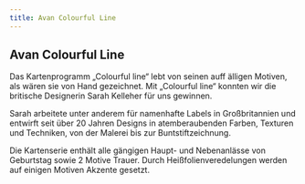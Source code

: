 ```yaml
---
title: Avan Colourful Line
---
```

## Avan Colourful Line

Das Kartenprogramm „Colourful line“ lebt von seinen auff älligen Motiven, als wären sie von Hand gezeichnet. Mit „Colourful line“ konnten wir die britische Designerin Sarah Kelleher für uns gewinnen.

Sarah arbeitete unter anderem für namenhafte Labels in Großbritannien und entwirft seit über 20 Jahren Designs in atemberaubenden Farben, Texturen und Techniken, von der Malerei bis zur Buntstiftzeichnung.

Die Kartenserie enthält alle gängigen Haupt- und Nebenanlässe von Geburtstag sowie 2 Motive Trauer. Durch Heißfolienveredelungen werden auf einigen Motiven Akzente gesetzt.